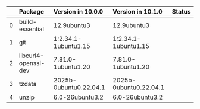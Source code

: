 <!-- markdown-link-check-disable -->

|    | Package              | Version in 10.0.0      | Version in 10.1.0      | Status   |
|---:|:---------------------|:-----------------------|:-----------------------|:---------|
|  0 | build-essential      | 12.9ubuntu3            | 12.9ubuntu3            |          |
|  1 | git                  | 1:2.34.1-1ubuntu1.15   | 1:2.34.1-1ubuntu1.15   |          |
|  2 | libcurl4-openssl-dev | 7.81.0-1ubuntu1.20     | 7.81.0-1ubuntu1.20     |          |
|  3 | tzdata               | 2025b-0ubuntu0.22.04.1 | 2025b-0ubuntu0.22.04.1 |          |
|  4 | unzip                | 6.0-26ubuntu3.2        | 6.0-26ubuntu3.2        |          |